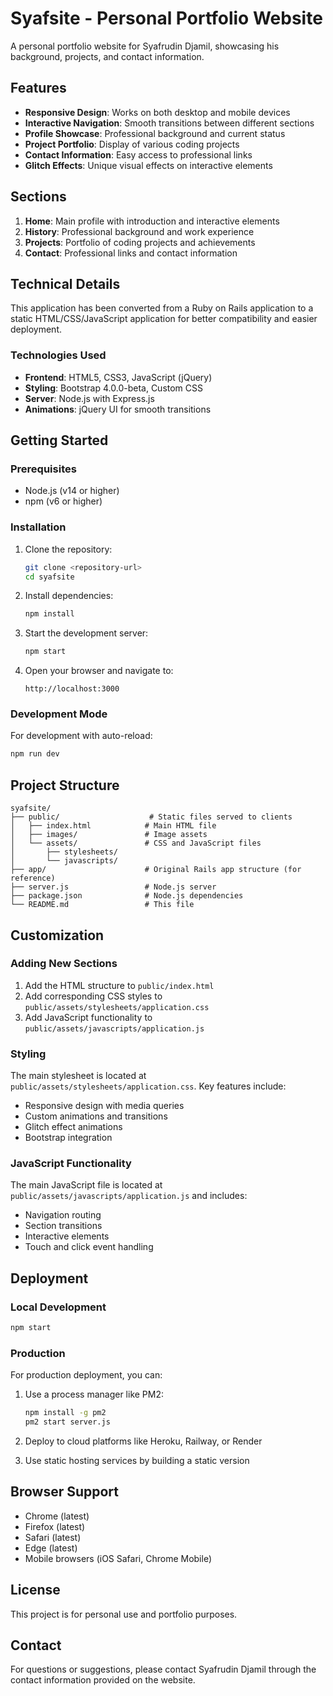 # Syafsite - Personal Portfolio Website

A personal portfolio website for Syafrudin Djamil, showcasing his background, projects, and contact information.

## Features

- **Responsive Design**: Works on both desktop and mobile devices
- **Interactive Navigation**: Smooth transitions between different sections
- **Profile Showcase**: Professional background and current status
- **Project Portfolio**: Display of various coding projects
- **Contact Information**: Easy access to professional links
- **Glitch Effects**: Unique visual effects on interactive elements

## Sections

1. **Home**: Main profile with introduction and interactive elements
2. **History**: Professional background and work experience
3. **Projects**: Portfolio of coding projects and achievements
4. **Contact**: Professional links and contact information

## Technical Details

This application has been converted from a Ruby on Rails application to a static HTML/CSS/JavaScript application for better compatibility and easier deployment.

### Technologies Used

- **Frontend**: HTML5, CSS3, JavaScript (jQuery)
- **Styling**: Bootstrap 4.0.0-beta, Custom CSS
- **Server**: Node.js with Express.js
- **Animations**: jQuery UI for smooth transitions

## Getting Started

### Prerequisites

- Node.js (v14 or higher)
- npm (v6 or higher)

### Installation

1. Clone the repository:
   ```bash
   git clone <repository-url>
   cd syafsite
   ```

2. Install dependencies:
   ```bash
   npm install
   ```

3. Start the development server:
   ```bash
   npm start
   ```

4. Open your browser and navigate to:
   ```
   http://localhost:3000
   ```

### Development Mode

For development with auto-reload:
```bash
npm run dev
```

## Project Structure

```
syafsite/
├── public/                    # Static files served to clients
│   ├── index.html            # Main HTML file
│   ├── images/               # Image assets
│   └── assets/               # CSS and JavaScript files
│       ├── stylesheets/
│       └── javascripts/
├── app/                      # Original Rails app structure (for reference)
├── server.js                 # Node.js server
├── package.json              # Node.js dependencies
└── README.md                 # This file
```

## Customization

### Adding New Sections

1. Add the HTML structure to `public/index.html`
2. Add corresponding CSS styles to `public/assets/stylesheets/application.css`
3. Add JavaScript functionality to `public/assets/javascripts/application.js`

### Styling

The main stylesheet is located at `public/assets/stylesheets/application.css`. Key features include:

- Responsive design with media queries
- Custom animations and transitions
- Glitch effect animations
- Bootstrap integration

### JavaScript Functionality

The main JavaScript file is located at `public/assets/javascripts/application.js` and includes:

- Navigation routing
- Section transitions
- Interactive elements
- Touch and click event handling

## Deployment

### Local Development

```bash
npm start
```

### Production

For production deployment, you can:

1. Use a process manager like PM2:
   ```bash
   npm install -g pm2
   pm2 start server.js
   ```

2. Deploy to cloud platforms like Heroku, Railway, or Render

3. Use static hosting services by building a static version

## Browser Support

- Chrome (latest)
- Firefox (latest)
- Safari (latest)
- Edge (latest)
- Mobile browsers (iOS Safari, Chrome Mobile)

## License

This project is for personal use and portfolio purposes.

## Contact

For questions or suggestions, please contact Syafrudin Djamil through the contact information provided on the website.
